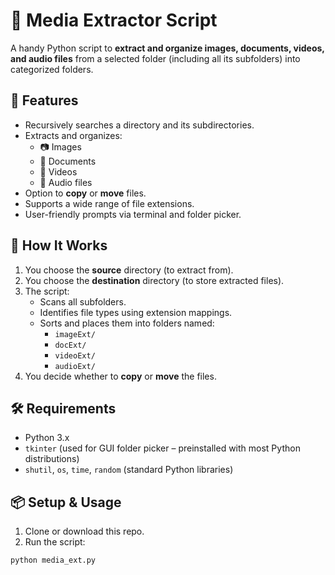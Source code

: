 # 📁 Media Extractor Script

A handy Python script to **extract and organize images, documents, videos, and audio files** from a selected folder (including all its subfolders) into categorized folders.



## 🚀 Features

- Recursively searches a directory and its subdirectories.
- Extracts and organizes:
  - 📷 Images
  - 📄 Documents
  - 🎥 Videos
  - 🎵 Audio files
- Option to **copy** or **move** files.
- Supports a wide range of file extensions.
- User-friendly prompts via terminal and folder picker.



## 🧠 How It Works

1. You choose the **source** directory (to extract from).
2. You choose the **destination** directory (to store extracted files).
3. The script:
   - Scans all subfolders.
   - Identifies file types using extension mappings.
   - Sorts and places them into folders named:
     - `imageExt/`
     - `docExt/`
     - `videoExt/`
     - `audioExt/`
4. You decide whether to **copy** or **move** the files.



## 🛠️ Requirements

- Python 3.x
- `tkinter` (used for GUI folder picker – preinstalled with most Python distributions)
- `shutil`, `os`, `time`, `random` (standard Python libraries)



## 📦 Setup & Usage

1. Clone or download this repo.
2. Run the script:

```Run
python media_ext.py

